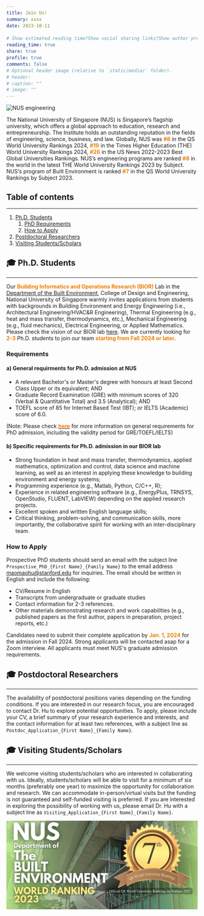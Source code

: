 ```yaml
---
title: Join Us!
summary: xxxx
date: 2023-10-11

# Show estimated reading time?Show social sharing links?Show author profile?Show comments?
reading_time: true
share: true  
profile: true
comments: false
# Optional header image (relative to `static/media/` folder).
# header:  
# caption: ""  
# image: "" 
---
```

![NUS engineering](nus_engineering.png)

The National University of Singapore (NUS) is Singapore’s flagship university, which offers a global approach to education, research and entrepreneurship. The Institute holds an outstanding reputation in the fields of engineering, science, business, and law. Globally, NUS was <span style="color:#EF7C00">**#8**</span> in the QS World University Rankings 2024, <span style="color:#EF7C00">**#19**</span> in the Times Higher Education (THE) World University Rankings 2024, <span style="color:#EF7C00">**#26**</span> in the US News 2022-2023 Best Global Universities Rankings. NUS’s engineering programs are ranked <span style="color:#EF7C00">**#8**</span> in the world in the latest THE World University Rankings 2023 by Subject. NUS‘s program of Built Environment is ranked <span style="color:#EF7C00">**#7**</span> in the QS World University Rankings by Subject 2023.

## **Table of contents**
---
1. [Ph.D. Students](#phd)
    1. [PhD Requirements](#phd_requirements)
    2. [How to Apply](#how_to_apply)
2. [Postdoctoral Researchers](#postdoc)
3. [Visiting Students/Scholars](#visiting)

## 🎓 **Ph.D. Students** <a name="phd"></a>
---
Our <span style="color:#EF7C00">**Building Informatics and Operations Research (BIOR)**</span> Lab in the [Department of the Built Environment](https://cde.nus.edu.sg/dbe/), College of Design and Engineering, National University of Singapore warmly invites applications from students with backgrounds in Building Environment and Energy Engineering (i.e., Architectural Engineering/HVAC&R Engineering),  Thermal Engineering (e.g., heat and mass transfer, thermodynamics, etc.), Mechanical Engineering (e.g., fluid mechanics), Electrical Engineering, or Applied Mathematics. Please check the vision of our BIOR lab [here](https://maomaohu.net/#about). We are currently looking for <span style="color:#EF7C00">**2-3**</span> Ph.D. students to join our team <span style="color:#EF7C00">**starting from Fall 2024 or later**</span>. 

### Requirements <a name="phd_requirements"></a>
#### a) General requirments for Ph.D. admission at NUS
* A relevant Bachelor's or Master's degree with honours at least Second Class Upper or its equivalent; AND
* Graduate Record Examination (GRE) with minimum scores of 320 (Verbal & Quantitative Total) and 3.5 (Analytical); AND
* TOEFL score of 85 for Internet Based Test (IBT); or IELTS (Academic) score of 6.0.

(Note: Please check [<span style="color:#EF7C00">**here**</span>](https://cde.nus.edu.sg/graduate/graduate-programmes-by-research/admission-requirement-2/) for more information on general requirements for PhD admission, including the validity period for GRE/TOEFL/IELTS)

#### b) Specific requirements for Ph.D. admission in our BIOR lab
* Strong foundation in heat and mass transfer, thermodynamics, applied mathematics, optimization and control, data science and machine learning, as well as an interest in applying these knowledge to building environment and energy systems;
* Programming experience (e.g., Matlab, Python, C/C++, R);
* Experience in related engineering software (e.g., EnergyPlus, TRNSYS, OpenStudio, FLUENT, LabVIEW) depending on the applied research projects.
* Excellent spoken and written English language skills;
* Critical thinking, problem-solving, and communication skills, more importantly, the collaborative spirit for working with an inter-disciplinary team.

### How to Apply  <a name="how_to_apply"></a>
Prospective PhD students should send an email with the subject line `Prospective_PhD_{First Name}_{Family Name}` to the email address <span style="color:#EF7C00">maomaohu@stanford.edu</span> for inquiries. The email should be written in English and include the following:
* CV/Resume in English
* Transcripts from undergraduate or graduate studies
* Contact information for 2-3 references.
* Other materials demonstrating research and work capabilities (e.g., published papers as the first author, papers in preparation, project reports, etc.)

Candidates need to submit their complete application by <span style="color:#EF7C00">**Jan. 1, 2024**</span> for the admission in Fall 2024. Strong applicants will be contacted asap for a Zoom interview. All applicants must meet NUS's graduate admission requirements. 

## 🎓 **Postdoctoral Researchers**  <a name="postdoc"></a>
---
The availability of postdoctoral positions varies depending on the funding conditions. If you are interested in our research focus, you are encouraged to contact Dr. Hu to explore potential opportunities. To apply, please include your CV, a brief summary of your research experience and interests, and the contact information for at least two references, with a subject line as `Postdoc_Application_{First Name}_{Family Name}`.

## 🎓 **Visiting Students/Scholars**   <a name="visiting"></a>
---
We welcome visiting students/scholars who are interested in collaborating with us. Ideally, students/scholars will be able to visit for a minimum of six months (preferably one year) to maximize the opportunity for collaboration and research. We can accommodate in-person/virtual visits but the funding is not guaranteed and self-funded visiting is preferred. If you are interested in exploring the possibility of working with us, please email Dr. Hu with a subject line as `Visiting_Application_{First Name}_{Family Name}`.


![NUS built environment](nus_built_environment.png)

